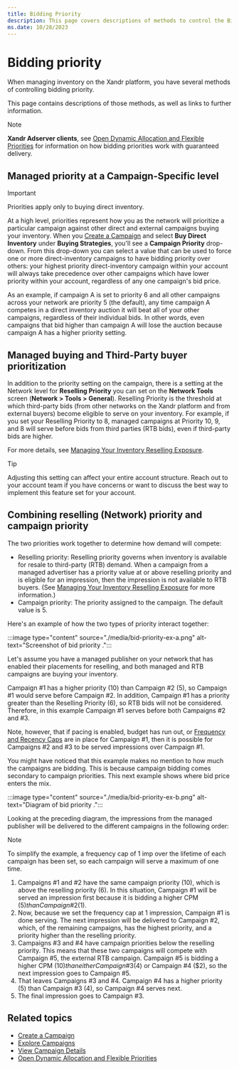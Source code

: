 ```yaml
---
title: Bidding Priority
description: This page covers descriptions of methods to control the Bidding Priority.
ms.date: 10/28/2023
---
```



# Bidding priority

When managing inventory on the Xandr platform,
you have several methods of controlling bidding priority.

This page contains descriptions of those methods, as well as links to
further information.

> [!NOTE]
> **Xandr Adserver clients**, see [Open Dynamic Allocation and Flexible Priorities](open-dynamic-allocation-and-flexible-priorities.md) for information on how bidding priorities work with guaranteed delivery.

## Managed priority at a Campaign-Specific level

> [!IMPORTANT]
> Priorities apply only to buying direct inventory.

At a high level, priorities represent how you as the network will
prioritize a particular campaign against other direct and external
campaigns buying your inventory. When you [Create a Campaign](create-a-campaign.md) and
select **Buy Direct Inventory** under
**Buying Strategies**, you'll see a
**Campaign Priority** drop-down. From this drop-down you can select a
value that can be used to force one or more direct-inventory campaigns
to have bidding priority over others: your highest priority
direct-inventory campaign within your account will always take
precedence over other campaigns which have lower priority within your
account, regardless of any one campaign's bid price.

As an example, if campaign A is set to priority 6 and all other
campaigns across your network are priority 5 (the default), any time
campaign A competes in a direct inventory auction it will beat all of
your other campaigns, regardless of their individual bids. In other
words, even campaigns that bid higher than campaign A will lose the
auction because campaign A has a higher priority setting.

## Managed buying and Third-Party buyer prioritization

In addition to the priority setting on the campaign, there is a setting
at the Network level for **Reselling Priority** you can set on the
**Network Tools** screen
(**Network \> Tools \> General**). Reselling Priority
is the threshold at which third-party bids (from other networks on the
Xandr platform and from external buyers) become
eligible to serve on your inventory. For example, if you set your
Reselling Priority to 8, managed campaigns at Priority 10, 9, and 8 will
serve before bids from third parties (RTB bids), even if third-party
bids are higher.

For more details, see [Managing Your Inventory Reselling Exposure](managing-your-inventory-reselling-exposure.md).

> [!TIP]
> Adjusting this setting can affect your entire account structure. Reach out to your account team if you have concerns or want to discuss the best way to implement this feature set for your account.

## Combining reselling (Network) priority and campaign priority

The two priorities work together to determine how demand will compete:

- Reselling priority: Reselling priority governs when inventory is
  available for resale to third-party (RTB) demand. When a campaign from
  a managed advertiser has a priority value at or above reselling
  priority and is eligible for an impression, then the impression is not
  available to RTB buyers. (See
  [Managing Your Inventory Reselling Exposure](managing-your-inventory-reselling-exposure.md) for more
  information.)
- Campaign priority: The priority assigned to the campaign. The default
  value is 5.

Here's an example of how the two types of priority interact together:

:::image type="content" source="./media/bid-priority-ex-a.png" alt-text="Screenshot of bid priority .":::

Let's assume you have a managed publisher on your network that has
enabled their placements for reselling, and both managed and RTB
campaigns are buying your inventory.

Campaign \#1 has a higher priority (10) than Campaign \#2 (5), so
Campaign \#1 would serve before Campaign \#2. In addition, Campaign \#1
has a priority greater than the Reselling Priority (6), so RTB bids will
not be considered. Therefore, in this example Campaign \#1 serves before
both Campaigns \#2 and \#3.

Note, however, that if pacing is enabled, budget has run out, or [Frequency
and Recency Caps](frequency-and-recency-caps.md) are in place for Campaign \#1, then it is possible for Campaigns \#2 and \#3 to be served impressions over Campaign \#1.

You might have noticed that this example makes no mention to how much
the campaigns are bidding. This is because campaign bidding comes
secondary to campaign priorities. This next example shows where bid
price enters the mix.

:::image type="content" source="./media/bid-priority-ex-b.png" alt-text="Diagram of bid priority .":::

Looking at the preceding diagram, the impressions from the managed
publisher will be delivered to the different campaigns in the following
order:

> [!NOTE]
> To simplify the example, a frequency cap of 1 imp over the lifetime of each campaign has been set, so each campaign will serve a maximum of one time.

1. Campaigns \#1 and \#2 have the same campaign priority (10), which is
    above the reselling priority (6). In this situation, Campaign \#1
    will be served an impression first because it is bidding a higher
    CPM ($5) than Campaign \#2 ($1).
1. Now, because we set the frequency cap at 1 impression, Campaign \#1
    is done serving. The next impression will be delivered to Campaign
    \#2, which, of the remaining campaigns, has the highest priority,
    and a priority higher than the reselling priority.
1. Campaigns \#3 and \#4 have campaign priorities below the reselling
    priority. This means that these two campaigns will compete with
    Campaign \#5, the external RTB campaign. Campaign \#5 is bidding a
    higher CPM ($10) than either Campaign \#3 ($4) or Campaign \#4 ($2),
    so the next impression goes to Campaign \#5.
1. That leaves Campaigns \#3 and \#4. Campaign \#4 has a higher
    priority (5) than Campaign \#3 (4), so Campaign \#4 serves next.
1. The final impression goes to Campaign \#3.

## Related topics

- [Create a Campaign](create-a-campaign.md)
- [Explore Campaigns](explore-campaigns.md)
- [View Campaign Details](view-campaign-details.md)
- [Open Dynamic Allocation and Flexible Priorities](open-dynamic-allocation-and-flexible-priorities.md)
